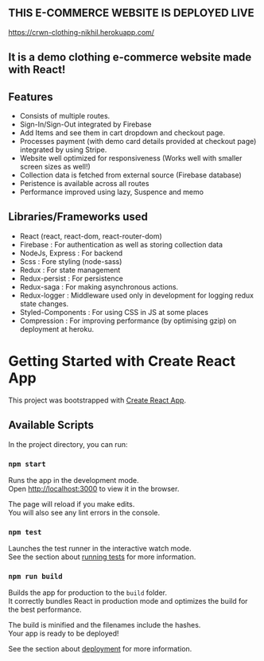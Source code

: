 ## THIS E-COMMERCE WEBSITE IS DEPLOYED LIVE
https://crwn-clothing-nikhil.herokuapp.com/

## It is a demo clothing e-commerce website made with React!

## Features
- Consists of multiple routes. 
- Sign-In/Sign-Out integrated by Firebase
- Add Items and see them in cart dropdown and checkout page. 
- Processes payment (with demo card details provided at checkout page) integrated by using Stripe.
- Website well optimized for responsiveness (Works well with smaller screen sizes as well!)
- Collection data is fetched from external source (Firebase database)
- Peristence is available across all routes
- Performance improved using lazy, Suspence and memo

## Libraries/Frameworks used
- React (react, react-dom, react-router-dom)
- Firebase : For authentication as well as storing collection data
- NodeJs, Express : For backend
- Scss : Fore styling (node-sass)
- Redux : For state management
- Redux-persist : For persistence 
- Redux-saga : For making asynchronous actions. 
- Redux-logger : Middleware used only in development for logging redux state changes.
- Styled-Components : For using CSS in JS at some places
- Compression : For improving performance (by optimising gzip) on deployment at heroku. 


# Getting Started with Create React App

This project was bootstrapped with [Create React App](https://github.com/facebook/create-react-app).

## Available Scripts

In the project directory, you can run:

### `npm start`

Runs the app in the development mode.\
Open [http://localhost:3000](http://localhost:3000) to view it in the browser.

The page will reload if you make edits.\
You will also see any lint errors in the console.

### `npm test`

Launches the test runner in the interactive watch mode.\
See the section about [running tests](https://facebook.github.io/create-react-app/docs/running-tests) for more information.

### `npm run build`

Builds the app for production to the `build` folder.\
It correctly bundles React in production mode and optimizes the build for the best performance.

The build is minified and the filenames include the hashes.\
Your app is ready to be deployed!

See the section about [deployment](https://facebook.github.io/create-react-app/docs/deployment) for more information.


